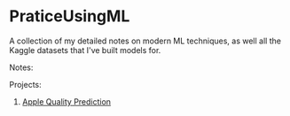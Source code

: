 # PraticeUsingML
A collection of my detailed notes on modern ML techniques, as well all the Kaggle datasets that I've built models for.

Notes:

Projects:
1. [Apple Quality Prediction](Apple%20Quality%20Prediction/report.md)
